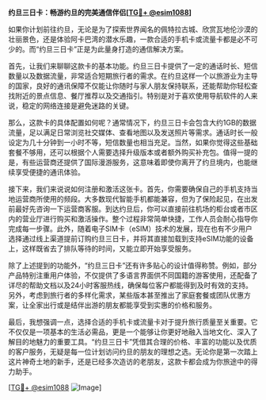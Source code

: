 **约旦三日卡：畅游约旦的完美通信伴侣[[TG💪+ @esim1088](https://t.me/s/esim1088)]**

如果你计划前往约旦，无论是为了探索世界闻名的佩特拉古城、欣赏瓦地伦沙漠的壮丽景色，还是体验阿卡巴湾的潜水乐趣，一款合适的手机卡或流量卡都是必不可少的。而“约旦三日卡”正是为此量身打造的通信解决方案。

首先，让我们来聊聊这款卡的基本功能。约旦三日卡提供了一定的通话时长、短信数量以及数据流量，非常适合短期旅行者的需求。在约旦这样一个以旅游业为主导的国家，良好的通讯保障不仅能让你随时与家人朋友保持联系，还能帮助你轻松查找附近的景点信息、餐厅推荐以及交通指引。特别是对于喜欢使用导航软件的人来说，稳定的网络连接是避免迷路的关键。

那么，这款卡的具体配置如何呢？通常情况下，约旦三日卡会包含大约1GB的数据流量，足以满足日常浏览社交媒体、查看地图以及发送照片等需求。通话时长一般设定为几十分钟到一小时不等，短信数量也相当充足。当然，如果你觉得这些基础套餐不够用，还可以根据个人需要选择升级版本或者额外购买补充包。值得一提的是，有些运营商还提供了国际漫游服务，这意味着即使你离开了约旦境内，也能继续享受便捷的通讯体验。

接下来，我们来说说如何注册和激活这张卡。首先，你需要确保自己的手机支持当地运营商所使用的频段。大多数现代智能手机都能兼容，但为了保险起见，在出发前最好先咨询一下运营商客服。到达约旦后，你可以直接前往机场的柜台或者市区内的营业厅进行购买和激活操作。整个过程非常简单快捷，工作人员会耐心指导你完成每一步骤。此外，随着电子SIM卡（eSIM）技术的发展，现在也有不少用户选择通过线上渠道提前订购约旦三日卡，并将其直接加载到支持eSIM功能的设备上，这样既省去了排队等待的时间，又能立即开始享受服务。

除了上述提到的功能外，“约旦三日卡”还有许多贴心的设计值得称赞。例如，部分产品特别注重用户体验，不仅提供了多语言界面供不同国籍的游客使用，还配备了详尽的帮助文档以及24小时客服热线，确保每位客户都能得到及时有效的支持。另外，考虑到旅行者的多样化需求，某些版本甚至推出了家庭套餐或团队优惠方案，让全家出行或是结伴出游的朋友都能享受到实惠的价格和服务。

最后，我想强调一点，选择合适的手机卡或流量卡对于提升旅行质量至关重要。它不仅仅是一项基本的生活必需品，更是一个能够让你更好地融入当地文化、深入了解目的地魅力的重要工具。“约旦三日卡”凭借其合理的价格、丰富的功能以及优质的客户服务，无疑是每一位计划访问约旦的朋友的理想之选。无论你是第一次踏上这片神奇土地的新手，还是已经多次造访的老朋友，这款卡都会成为你旅途中的得力助手。

[[TG💪+ @esim1088](https://t.me/s/esim1088) ![Image](https://i.postimg.cc/4NQfJmqS/Snipaste-2025-05-13-00-14-12.png)]